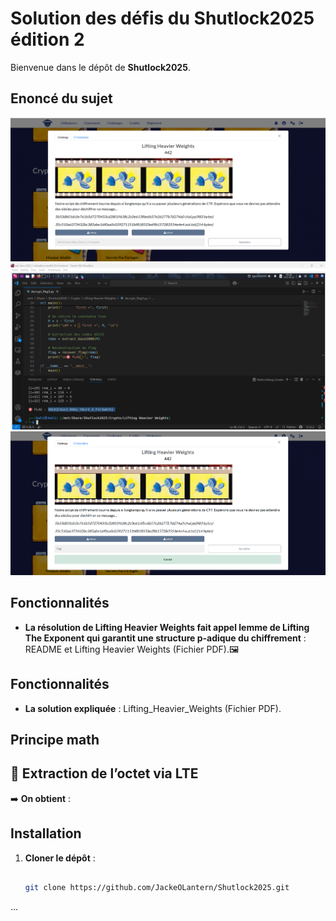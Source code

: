 # Solution des défis du Shutlock2025 édition 2

Bienvenue dans le dépôt de **Shutlock2025**.

## Enoncé du sujet
![image](assets/images/enonce.png)
![image](assets/images/execution.png)
![image](assets/images/solution.png)


## Fonctionnalités

- **La résolution de Lifting Heavier Weights fait appel lemme de Lifting The Exponent qui garantit une structure p-adique du chiffrement** : README et Lifting Heavier Weights (Fichier PDF).🖼️ 

## Fonctionnalités

- **La solution expliquée** : Lifting_Heavier_Weights (Fichier PDF).

## Principe math
## 🧮 Extraction de l’octet via LTE

 

➡️ **On obtient** :



## Installation

1. **Cloner le dépôt** :
   ```bash

   git clone https://github.com/JackeOLantern/Shutlock2025.git

...
